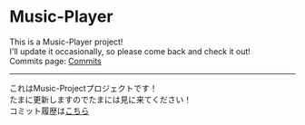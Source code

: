 # Music-Player
This is a Music-Player project!
<br>
I'll update it occasionally, so please come back and check it out!
<br>
Commits page: [Commits](https://github.com/haruto-ooki/Music-Player/commits/main)
***
これはMusic-Projectプロジェクトです！
<br>
たまに更新しますのでたまには見に来てください！
<br>
コミット履歴は[こちら](https://github.com/haruto-ooki/Music-Player/commits/main)
